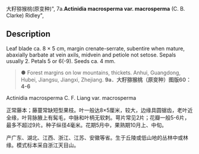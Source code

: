 大籽猕猴桃(原变种)",
7a.**Actinidia macrosperma var. macrosperma** (C. B. Clarke) Ridley",

## Description
Leaf blade ca. 8 × 5 cm, margin crenate-serrate, subentire when mature, abaxially barbate at vein axils, midvein and petiole not setose. Sepals usually 2. Petals 5 or 6(-9). Seeds ca. 4 mm.

> ●  Forest margins on low mountains, thickets. Anhui, Guangdong, Hubei, Jiangsu, Jiangxi, Zhejiang.
**9a．大籽猕猴桃（原变种）图版60：4-6**

Actinidia macrosperma C. F. Liang var. macrosperma

正常藤本；藤蔓常缺短型果枝。叶一般达8×5厘米，较大，边缘具圆锯齿，老叶近全缘，叶背脉腋上有髯毛，中脉和叶柄无软刺。萼片常见2片；花瓣一般5-6片，最多不超过9片。种子纵径4毫米。花期5月中，果熟期10月上、中旬。

产广东、湖北、江西、浙江、江苏、安徽等省。生于丘陵或低山地的丛林中或林缘。模式标本采自浙江天目山。
